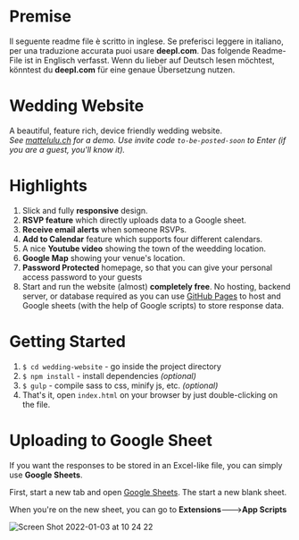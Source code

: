 # Premise
Il seguente readme file è scritto in inglese. Se preferisci leggere in italiano, per una traduzione accurata puoi usare __deepl.com__.
Das folgende Readme-File ist in Englisch verfasst. Wenn du lieber auf Deutsch lesen möchtest, könntest du __deepl.com__ für eine genaue Übersetzung nutzen.

# Wedding Website
A beautiful, feature rich, device friendly wedding website.  
_See [mattelulu.ch](http://www.mattelulu.ch/) for a demo. Use invite code `to-be-posted-soon` to Enter (if you are a guest, you'll know it)._

# Highlights
1. Slick and fully __responsive__ design.
2. __RSVP feature__ which directly uploads data to a Google sheet.
3. __Receive email alerts__ when someone RSVPs.
4. __Add to Calendar__ feature which supports four different calendars.
6. A nice __Youtube video__ showing the town of the weedding location.
7. __Google Map__ showing your venue's location.
8. __Password Protected__ homepage, so that you can give your personal access password to your guests
9. Start and run the website (almost) __completely free__. No hosting, backend server, or database required as you can use
   [GitHub Pages](https://pages.github.com/) to host and Google sheets (with the help of Google scripts) to store response
   data.

# Getting Started
1. `$ cd wedding-website` - go inside the project directory
2. `$ npm install` - install dependencies _(optional)_
3. `$ gulp` - compile sass to css, minify js, etc. _(optional)_
4. That's it, open `index.html` on your browser by just double-clicking on the file.

# Uploading to Google Sheet

If you want the responses to be stored in an Excel-like file, you can simply use __Google Sheets__.

First, start a new tab and open [Google Sheets](https://docs.google.com/spreadsheets/u/0/?tgif=d). The start a new blank sheet.

When you're on the new sheet, you can go to __Extensions__--->__App Scripts__

![Screen Shot 2022-01-03 at 10 24 22](https://user-images.githubusercontent.com/41672045/147915709-1009fcce-887c-4495-8cbd-8ea15866b8cf.png)

